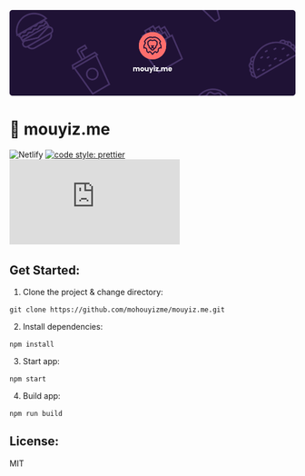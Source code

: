 [![Test Image 1](banner.png)](https://mouyiz.me)
# 🚀 mouyiz.me
![Netlify](https://img.shields.io/netlify/fdea0670-1a17-4d64-99e6-cf01bc858cbd)
[![code style: prettier](https://img.shields.io/badge/code_style-prettier-ff69b4?style=flat)](https://github.com/prettier/prettier)
![GitHub](https://img.shields.io/github/license/mohouyizme/mouyiz.me)
## Get Started:
1. Clone the project & change directory:
```
git clone https://github.com/mohouyizme/mouyiz.me.git
```
2. Install dependencies:
```
npm install
```
3. Start app:
```
npm start
```
4. Build app:
```
npm run build
```
## License:
MIT
